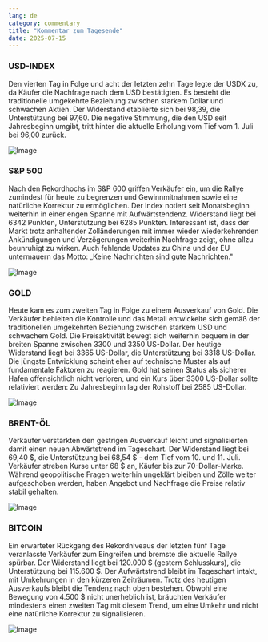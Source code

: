 ```yaml
---
lang: de
category: commentary
title: "Kommentar zum Tagesende"
date: 2025-07-15
---
```


### USD-INDEX

Den vierten Tag in Folge und acht der letzten zehn Tage legte der USDX zu, da Käufer die Nachfrage nach dem USD bestätigten. Es besteht die traditionelle umgekehrte Beziehung zwischen starkem Dollar und schwachen Aktien. Der Widerstand etablierte sich bei 98,39, die Unterstützung bei 97,60. Die negative Stimmung, die den USD seit Jahresbeginn umgibt, tritt hinter die aktuelle Erholung vom Tief vom 1. Juli bei 96,00 zurück.

![Image](https://markleighedu.github.io/img/Jul-2025/15-Jul-2025/usdindex.jpg)

### S&P 500

Nach den Rekordhochs im S&P 600 griffen Verkäufer ein, um die Rallye zumindest für heute zu begrenzen und Gewinnmitnahmen sowie eine natürliche Korrektur zu ermöglichen. Der Index notiert seit Monatsbeginn weiterhin in einer engen Spanne mit Aufwärtstendenz. Widerstand liegt bei 6342 Punkten, Unterstützung bei 6285 Punkten. Interessant ist, dass der Markt trotz anhaltender Zolländerungen mit immer wieder wiederkehrenden Ankündigungen und Verzögerungen weiterhin Nachfrage zeigt, ohne allzu beunruhigt zu wirken. Auch fehlende Updates zu China und der EU untermauern das Motto: „Keine Nachrichten sind gute Nachrichten."

![Image](https://markleighedu.github.io/img/Jul-2025/15-Jul-2025/sp500.jpg)

### GOLD

Heute kam es zum zweiten Tag in Folge zu einem Ausverkauf von Gold. Die Verkäufer behielten die Kontrolle und das Metall entwickelte sich gemäß der traditionellen umgekehrten Beziehung zwischen starkem USD und schwachem Gold. Die Preisaktivität bewegt sich weiterhin bequem in der breiten Spanne zwischen 3300 und 3350 US-Dollar. Der heutige Widerstand liegt bei 3365 US-Dollar, die Unterstützung bei 3318 US-Dollar. Die jüngste Entwicklung scheint eher auf technische Muster als auf fundamentale Faktoren zu reagieren. Gold hat seinen Status als sicherer Hafen offensichtlich nicht verloren, und ein Kurs über 3300 US-Dollar sollte relativiert werden: Zu Jahresbeginn lag der Rohstoff bei 2585 US-Dollar.

![Image](https://markleighedu.github.io/img/Jul-2025/15-Jul-2025/gold.jpg)

### BRENT-ÖL

Verkäufer verstärkten den gestrigen Ausverkauf leicht und signalisierten damit einen neuen Abwärtstrend im Tageschart. Der Widerstand liegt bei 69,40 $, die Unterstützung bei 68,54 $ - dem Tief vom 10. und 11. Juli. Verkäufer streben Kurse unter 68 $ an, Käufer bis zur 70-Dollar-Marke. Während geopolitische Fragen weiterhin ungeklärt bleiben und Zölle weiter aufgeschoben werden, haben Angebot und Nachfrage die Preise relativ stabil gehalten.

![Image](https://markleighedu.github.io/img/Jul-2025/15-Jul-2025/brentoil.jpg)

### BITCOIN

Ein erwarteter Rückgang des Rekordniveaus der letzten fünf Tage veranlasste Verkäufer zum Eingreifen und bremste die aktuelle Rallye spürbar. Der Widerstand liegt bei 120.000 $ (gestern Schlusskurs), die Unterstützung bei 115.600 $. Der Aufwärtstrend bleibt im Tageschart intakt, mit Umkehrungen in den kürzeren Zeiträumen. Trotz des heutigen Ausverkaufs bleibt die Tendenz nach oben bestehen. Obwohl eine Bewegung von 4.500 $ nicht unerheblich ist, bräuchten Verkäufer mindestens einen zweiten Tag mit diesem Trend, um eine Umkehr und nicht eine natürliche Korrektur zu signalisieren.

![Image](https://markleighedu.github.io/img/Jul-2025/15-Jul-2025/bitcoin.jpg)

